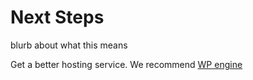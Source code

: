 # Next Steps

blurb about what this means

Get a better hosting service.  We recommend [WP engine](http://wpengine.com/ "WP engine")
